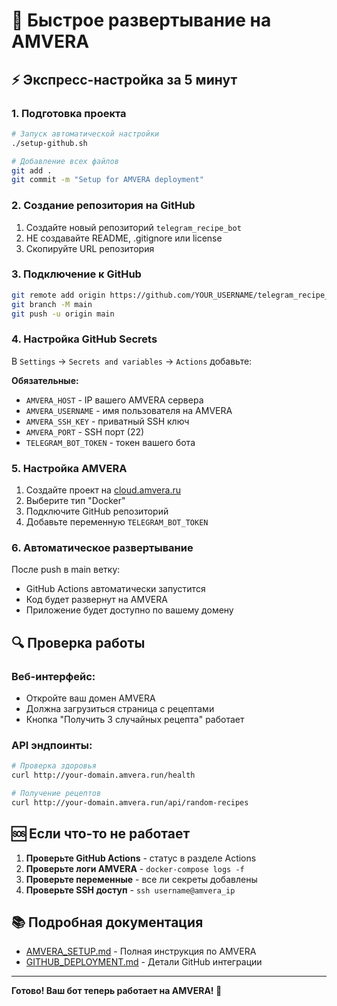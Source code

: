 # 🚀 Быстрое развертывание на AMVERA

## ⚡ Экспресс-настройка за 5 минут

### 1. Подготовка проекта
```bash
# Запуск автоматической настройки
./setup-github.sh

# Добавление всех файлов
git add .
git commit -m "Setup for AMVERA deployment"
```

### 2. Создание репозитория на GitHub
1. Создайте новый репозиторий `telegram_recipe_bot`
2. НЕ создавайте README, .gitignore или license
3. Скопируйте URL репозитория

### 3. Подключение к GitHub
```bash
git remote add origin https://github.com/YOUR_USERNAME/telegram_recipe_bot.git
git branch -M main
git push -u origin main
```

### 4. Настройка GitHub Secrets
В `Settings` → `Secrets and variables` → `Actions` добавьте:

**Обязательные:**
- `AMVERA_HOST` - IP вашего AMVERA сервера
- `AMVERA_USERNAME` - имя пользователя на AMVERA
- `AMVERA_SSH_KEY` - приватный SSH ключ
- `AMVERA_PORT` - SSH порт (22)
- `TELEGRAM_BOT_TOKEN` - токен вашего бота

### 5. Настройка AMVERA
1. Создайте проект на [cloud.amvera.ru](https://cloud.amvera.ru)
2. Выберите тип "Docker"
3. Подключите GitHub репозиторий
4. Добавьте переменную `TELEGRAM_BOT_TOKEN`

### 6. Автоматическое развертывание
После push в main ветку:
- GitHub Actions автоматически запустится
- Код будет развернут на AMVERA
- Приложение будет доступно по вашему домену

## 🔍 Проверка работы

### Веб-интерфейс:
- Откройте ваш домен AMVERA
- Должна загрузиться страница с рецептами
- Кнопка "Получить 3 случайных рецепта" работает

### API эндпоинты:
```bash
# Проверка здоровья
curl http://your-domain.amvera.run/health

# Получение рецептов
curl http://your-domain.amvera.run/api/random-recipes
```

## 🆘 Если что-то не работает

1. **Проверьте GitHub Actions** - статус в разделе Actions
2. **Проверьте логи AMVERA** - `docker-compose logs -f`
3. **Проверьте переменные** - все ли секреты добавлены
4. **Проверьте SSH доступ** - `ssh username@amvera_ip`

## 📚 Подробная документация

- [AMVERA_SETUP.md](AMVERA_SETUP.md) - Полная инструкция по AMVERA
- [GITHUB_DEPLOYMENT.md](GITHUB_DEPLOYMENT.md) - Детали GitHub интеграции

---

**Готово! Ваш бот теперь работает на AMVERA! 🎉**
